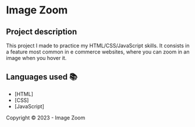 ﻿<h1>Image Zoom</h1> 

## Project description

<p align="justify">
    This project I made to practice my HTML/CSS/JavaScript skills. It consists in a feature most common in e commerce websites, where you can zoom in an image when you hover it.
</p>

## Languages used :books:

- [HTML]
- [CSS]
- [JavaScript]

Copyright :copyright: 2023 - Image Zoom
